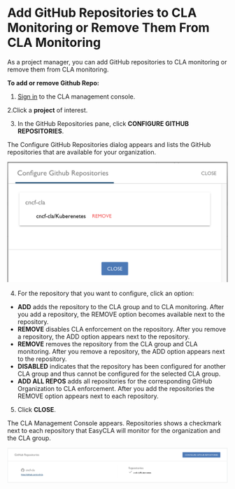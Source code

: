 # Add GitHub Repositories to CLA Monitoring or Remove Them From CLA Monitoring

As a project manager, you can add GitHub repositories to CLA monitoring or remove them from CLA monitoring.

**To add or remove Github Repo:**

1. [Sign in](sign-in-to-the-cla-management-console.md) to the CLA management console.

2.Click a **project** of interest.

3. In the GitHub Repositories pane, click **CONFIGURE GITHUB REPOSITORIES**.

The Configure GitHub Repositories dialog appears and lists the GitHub repositories that are available for your organization.

![CLA Configure GitHub Repositories](../../.gitbook/assets/cla-configure-github-repositories.png)

4. For the repository that you want to configure, click an option:

* **ADD** adds the repository to the CLA group and to CLA monitoring. After you add a repository, the REMOVE option becomes available next to the repository.
* **REMOVE** disables CLA enforcement on the repository. After you remove a repository, the ADD option appears next to the repository.
* **REMOVE** removes the repository from the CLA group and CLA monitoring. After you remove a repository, the ADD option appears next to the repository.
* **DISABLED** indicates that the repository has been configured for another CLA group and thus cannot be configured for the selected CLA group.
* **ADD ALL REPOS** adds all repositories for the corresponding GitHub Organization to CLA enforcement. After you add the repositories the REMOVE option appears next to each repository.

5. Click **CLOSE**.

The CLA Management Console appears. Repositories shows a checkmark next to each repository that EasyCLA will monitor for the organization and the CLA group.

![CLA GitHub Repositories](../../.gitbook/assets/cla-github-repositories.png)

